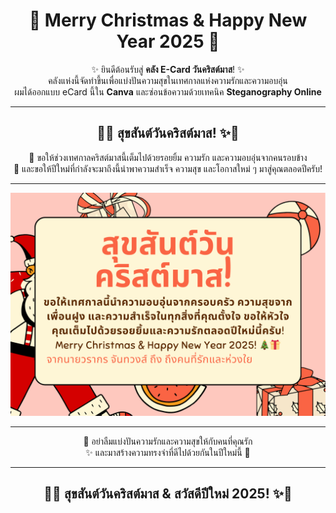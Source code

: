 <div align="center">

# 🎅 **Merry Christmas & Happy New Year 2025** 🦌  

✨ ยินดีต้อนรับสู่ **คลัง E-Card วันคริสต์มาส**! ✨  
คลังแห่งนี้จัดทำขึ้นเพื่อแบ่งปันความสุขในเทศกาลแห่งความรักและความอบอุ่น  
ผมได้ออกแบบ eCard นี้ใน **Canva** และซ่อนข้อความด้วยเทคนิค **Steganography Online**  

---

## 🎅✨ **สุขสันต์วันคริสต์มาส!** ✨🦌  

🌟 ขอให้ช่วงเทศกาลคริสต์มาสนี้เต็มไปด้วยรอยยิ้ม ความรัก และความอบอุ่นจากคนรอบข้าง  
🎁 และขอให้ปีใหม่ที่กำลังจะมาถึงนี้นำพาความสำเร็จ ความสุข และโอกาสใหม่ ๆ มาสู่คุณตลอดปีครับ!  

---

![Christmas eCard](mypicture/eCardDecode.png)  

---

🎄 อย่าลืมแบ่งปันความรักและความสุขให้กับคนที่คุณรัก  
✨ และมาสร้างความทรงจำที่ดีไปด้วยกันในปีใหม่นี้ 🎉  

---

## **🎄✨ สุขสันต์วันคริสต์มาส & สวัสดีปีใหม่ 2025! ✨🎁**

</div>
